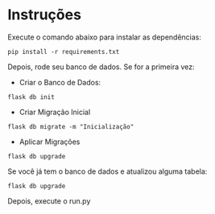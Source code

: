 # Instruções

Execute o comando abaixo para instalar as dependências:

```
pip install -r requirements.txt
``` 
Depois, rode seu banco de dados. Se for a primeira vez:

* Criar o Banco de Dados:
```
flask db init
``` 
* Criar Migração Inicial
```
flask db migrate -m "Inicialização"
``` 
* Aplicar Migrações
```
flask db upgrade
``` 

Se você já tem o banco de dados e atualizou alguma tabela:
```
flask db upgrade
``` 

Depois, execute o run.py